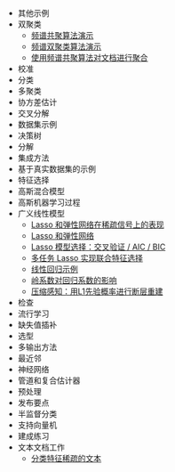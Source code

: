 * 其他示例
* 双聚类
    * [频谱共聚算法演示](Biclustering/a_demo_of_the_spectral_co-clustering_algorithm.md)
    * [频谱双聚类算法演示](Biclustering/a_demo_of_the_spectral_clustering_algorithm.md)
    * [使用频谱共聚算法对文档进行聚合](Biclustering/biclustering_documents_with_the_spectral_co-clustering_algorithm.md)
* 校准
* 分类
* 多聚类
* 协方差估计
* 交叉分解
* 数据集示例
* 决策树
* 分解
* 集成方法
* 基于真实数据集的示例
* 特征选择
* 高斯混合模型
* 高斯机器学习过程
* 广义线性模型
    * [Lasso 和弹性网络在稀疏信号上的表现](Generalized_Linear_Models/plot_lasso_and_elasticnet.md)
    * [Lasso 和弹性网络](Generalized_Linear_Models/plot_lasso_coordinate_descent_path.md)
    * [Lasso 模型选择：交叉验证 / AIC / BIC](Generalized_Linear_Models/plot_lasso_model_selection.md)
    * [多任务 Lasso 实现联合特征选择](Generalized_Linear_Models/plot_multi_task_lasso_support.md)
    * [线性回归示例](Generalized_Linear_Models/plot_ols.md)
    * [岭系数对回归系数的影响](Generalized_Linear_Models/plot_ridge_path.md)
    * [压缩感知：用L1先验概率进行断层重建](Generalized_Linear_Models/plot_tomography_l1_reconstruction.md)
* 检查
* 流行学习
* 缺失值插补
* 选型
* 多输出方法
* 最近邻
* 神经网络
* 管道和复合估计器
* 预处理
* 发布要点
* 半监督分类
* 支持向量机
* 建成练习
* 文本文档工作
    * [分类特征稀疏的文本](Generalized_Linear_Models/plot_document_classification_20newsgroups.md)
